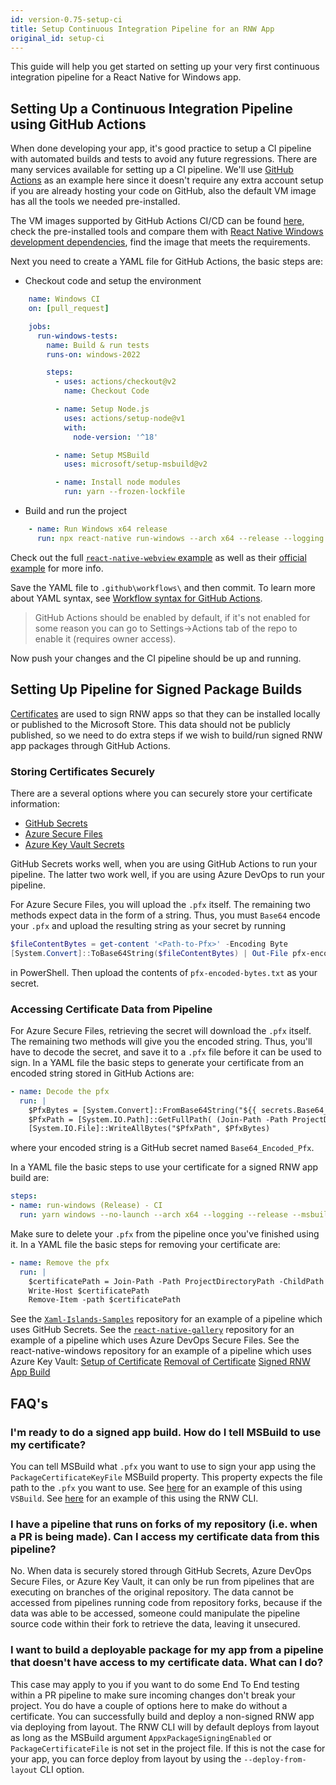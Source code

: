```yaml
---
id: version-0.75-setup-ci
title: Setup Continuous Integration Pipeline for an RNW App
original_id: setup-ci
---
```


This guide will help you get started on setting up your very first continuous integration pipeline for a React Native for Windows app.

## Setting Up a Continuous Integration Pipeline using GitHub Actions

When done developing your app, it's good practice to setup a CI pipeline with automated builds and tests to avoid any future regressions. There are many services available for setting up a CI pipeline. We'll use [GitHub Actions](https://docs.github.com/actions) as an example here since it doesn't require any extra account setup if you are already hosting your code on GitHub, also the default VM image has all the tools we needed pre-installed.

The VM images supported by GitHub Actions CI/CD can be found [here](https://github.com/actions/virtual-environments#github-actions-virtual-environments), check the pre-installed tools and compare them with [React Native Windows development dependencies](https://microsoft.github.io/react-native-windows/docs/rnw-dependencies), find the image that meets the requirements.

Next you need to create a YAML file for GitHub Actions, the basic steps are:
- Checkout code and setup the environment
```yaml
    name: Windows CI
    on: [pull_request]

    jobs:
      run-windows-tests:
        name: Build & run tests
        runs-on: windows-2022

        steps:
          - uses: actions/checkout@v2
            name: Checkout Code

          - name: Setup Node.js
            uses: actions/setup-node@v1
            with:
              node-version: '^18'

          - name: Setup MSBuild
            uses: microsoft/setup-msbuild@v2

          - name: Install node modules
            run: yarn --frozen-lockfile
```
- Build and run the project
```yaml
    - name: Run Windows x64 release
      run: npx react-native run-windows --arch x64 --release --logging
```
Check out the full [`react-native-webview` example](https://github.com/react-native-webview/react-native-webview/blob/master/.github/workflows/windows-ci.yml) as well as their [official example](https://github.blog/2019-08-08-github-actions-now-supports-ci-cd/) for more info.

Save the YAML file to `.github\workflows\` and then commit. To learn more about YAML syntax, see [Workflow syntax for GitHub Actions](https://docs.github.com/actions/using-workflows/workflow-syntax-for-github-actions).

> GitHub Actions should be enabled by default, if it's not enabled for some reason you can go to Settings->Actions tab of the repo to enable it (requires owner access).

Now push your changes and the CI pipeline should be up and running.

## Setting Up Pipeline for Signed Package Builds
[Certificates](https://docs.microsoft.com/windows/msix/package/create-certificate-package-signing) are used to sign RNW apps so that they can be installed locally or published to the Microsoft Store. This data should not be publicly published, so we need to do extra steps if we wish to build/run signed RNW app packages through GitHub Actions.

### Storing Certificates Securely
There are a several options where you can securely store your certificate information:

- [GitHub Secrets](https://docs.github.com/actions/security-guides/encrypted-secrets)
- [Azure Secure Files](https://docs.microsoft.com/azure/devops/pipelines/library/secure-files?view=azure-devops)
- [Azure Key Vault Secrets](https://docs.microsoft.com/azure/key-vault/secrets/about-secrets)

GitHub Secrets works well, when you are using GitHub Actions to run your pipeline. The latter two work well, if you are using Azure DevOps to run your pipeline.

For Azure Secure Files, you will upload the `.pfx` itself. The remaining two methods expect data in the form of a string. Thus, you must `Base64` encode your `.pfx` and upload the resulting string as your secret by running 
```powershell
$fileContentBytes = get-content '<Path-to-Pfx>' -Encoding Byte
[System.Convert]::ToBase64String($fileContentBytes) | Out-File pfx-encoded-bytes.txt
```
in PowerShell. Then upload the contents of `pfx-encoded-bytes.txt` as your secret.

### Accessing Certificate Data from Pipeline
For Azure Secure Files, retrieving the secret will download the `.pfx` itself. The remaining two methods will give you the encoded string. Thus, you'll have to decode the secret, and save it to a `.pfx` file before it can be used to sign. 
In a YAML file the basic steps to generate your certificate from an encoded string stored in GitHub Actions are:
```yaml
- name: Decode the pfx
  run: |
    $PfxBytes = [System.Convert]::FromBase64String("${{ secrets.Base64_Encoded_Pfx }}")
    $PfxPath = [System.IO.Path]::GetFullPath( (Join-Path -Path ProjectDirectoryPath -ChildPath GitHubActionsWorkflow.pfx) )
    [System.IO.File]::WriteAllBytes("$PfxPath", $PfxBytes)
```
where your encoded string is a GitHub secret named `Base64_Encoded_Pfx`.

In a YAML file the basic steps to use your certificate for a signed RNW app build are:
```yaml
steps:
- name: run-windows (Release) - CI 
  run: yarn windows --no-launch --arch x64 --logging --release --msbuildprops PackageCertificateKeyFile=ProjectDirectoryPath\GitHubActionsWorkflow.pfx
```

Make sure to delete your `.pfx` from the pipeline once you've finished using it.
In a YAML file the basic steps for removing your certificate are:
```yaml
- name: Remove the pfx
  run: |
    $certificatePath = Join-Path -Path ProjectDirectoryPath -ChildPath GitHubActionsWorkflow.pfx
    Write-Host $certificatePath
    Remove-Item -path $certificatePath
```

See the [`Xaml-Islands-Samples`](https://github.com/microsoft/Xaml-Islands-Samples/blob/1a112338455aacdde51cb13214bb9b57ba174a2c/.github/workflows/CPP-CI.yml) repository for an example of a pipeline which uses GitHub Secrets.
See the [`react-native-gallery`](https://github.com/microsoft/react-native-gallery/blob/bb9d933b33ee5f5bcb69903afe8bee351990719c/ci.yml) repository for an example of a pipeline which uses Azure DevOps Secure Files.
See the react-native-windows repository for an example of a pipeline which uses Azure Key Vault:
[Setup of Certificate](https://github.com/microsoft/react-native-windows/blob/d3c720b909b3c8de50cac5665c849288eabcf5da/.ado/templates/write-certificate.yml)
[Removal of Certificate](https://github.com/microsoft/react-native-windows/blob/d3c720b909b3c8de50cac5665c849288eabcf5da/.ado/templates/cleanup-certificate.yml)
[Signed RNW App Build](https://github.com/microsoft/react-native-windows/blob/d3c720b909b3c8de50cac5665c849288eabcf5da/.ado/templates/run-windows-with-certificates.yml)

## FAQ's
### I'm ready to do a signed app build. How do I tell MSBuild to use my certificate?
You can tell MSBuild what `.pfx` you want to use to sign your app using the `PackageCertificateKeyFile` MSBuild property. This property expects the file path to the `.pfx` you want to use. See [here](https://github.com/microsoft/react-native-windows/blob/353321ee40391f6f302e7cc80f96285e12780cbe/.ado/jobs/playground.yml#L114) for an example of this using `VSBuild`. See [here](https://github.com/microsoft/react-native-windows/blob/353321ee40391f6f302e7cc80f96285e12780cbe/.ado/templates/run-windows-with-certificates.yml#L48) for an example of this using the RNW CLI.

### I have a pipeline that runs on forks of my repository (i.e. when a PR is being made). Can I access my certificate data from this pipeline?
No. When data is securely stored through GitHub Secrets, Azure DevOps Secure Files, or Azure Key Vault, it can only be run from pipelines that are executing on branches of the original repository. The data cannot be accessed from pipelines running code from repository forks, because if the data was able to be accessed, someone could manipulate the pipeline source code within their fork to retrieve the data, leaving it unsecured.

### I want to build a deployable package for my app from a pipeline that doesn't have access to my certificate data. What can I do?
This case may apply to you if you want to do some End To End testing within a PR pipeline to make sure incoming changes don't break your project. You do have a couple of options here to make do without a certificate. You can successfully build and deploy a non-signed RNW app via deploying from layout. The RNW CLI will by default deploys from layout as long as the MSBuild argument `AppxPackageSigningEnabled` or `PackageCertificateFile` is not set in the project file. If this is not the case for your app, you can force deploy from layout by using the `--deploy-from-layout` CLI option.
